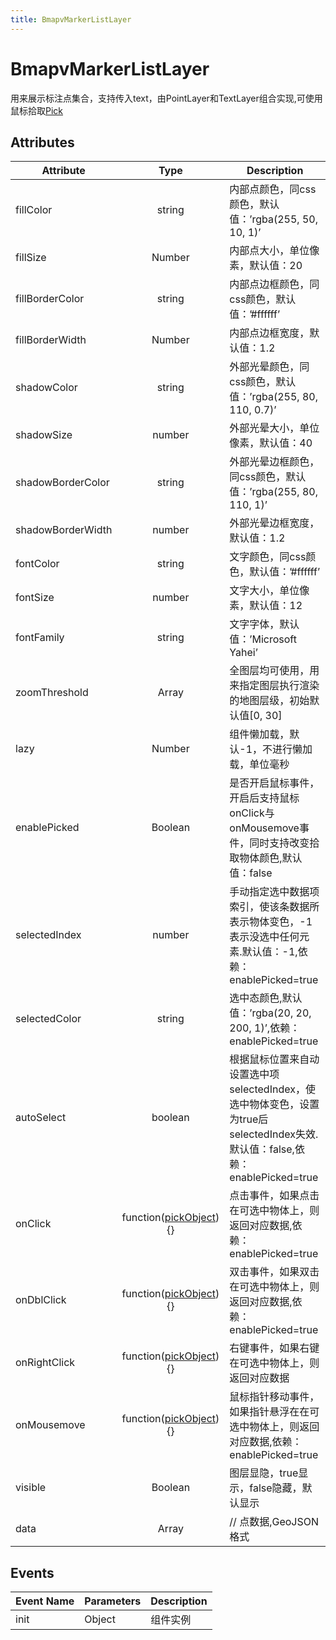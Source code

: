 ```yaml
---
title: BmapvMarkerListLayer
---
```


# BmapvMarkerListLayer
用来展示标注点集合，支持传入text，由PointLayer和TextLayer组合实现,可使用鼠标拾取[Pick](https://mapv.baidu.com/gl/docs/Pick.html)

## Attributes

Attribute | Type | Description
---|:---:|---
fillColor | string | 内部点颜色，同css颜色，默认值：’rgba(255, 50, 10, 1)’
fillSize | Number | 内部点大小，单位像素，默认值：20
fillBorderColor | string | 内部点边框颜色，同css颜色，默认值：’#ffffff’
fillBorderWidth | Number | 内部点边框宽度，默认值：1.2
shadowColor | string | 外部光晕颜色，同css颜色，默认值：’rgba(255, 80, 110, 0.7)’
shadowSize | number | 外部光晕大小，单位像素，默认值：40
shadowBorderColor | string | 外部光晕边框颜色，同css颜色，默认值：’rgba(255, 80, 110, 1)’
shadowBorderWidth | number | 外部光晕边框宽度，默认值：1.2
fontColor | string | 文字颜色，同css颜色，默认值：’#ffffff’
fontSize | number | 文字大小，单位像素，默认值：12
fontFamily | string | 文字字体，默认值：’Microsoft Yahei’
zoomThreshold | Array | 全图层均可使用，用来指定图层执行渲染的地图层级，初始默认值[0, 30]
lazy | Number | 组件懒加载，默认-1，不进行懒加载，单位毫秒
enablePicked | Boolean | 是否开启鼠标事件，开启后支持鼠标onClick与onMousemove事件，同时支持改变拾取物体颜色,默认值：false
selectedIndex | number | 手动指定选中数据项索引，使该条数据所表示物体变色，-1表示没选中任何元素.默认值：-1,依赖：enablePicked=true
selectedColor | string | 选中态颜色,默认值：’rgba(20, 20, 200, 1)’,依赖：enablePicked=true
autoSelect | boolean | 根据鼠标位置来自动设置选中项selectedIndex，使选中物体变色，设置为true后selectedIndex失效.默认值：false,依赖：enablePicked=true
onClick | function([pickObject](#pickObject数据结构)){} | 点击事件，如果点击在可选中物体上，则返回对应数据,依赖：enablePicked=true
onDblClick | function([pickObject](#pickObject数据结构)){} | 双击事件，如果双击在可选中物体上，则返回对应数据,依赖：enablePicked=true
onRightClick | function([pickObject](#pickObject数据结构)){} | 右键事件，如果右键在可选中物体上，则返回对应数据
onMousemove | function([pickObject](#pickObject数据结构)){} | 鼠标指针移动事件，如果指针悬浮在在可选中物体上，则返回对应数据,依赖：enablePicked=true
visible | Boolean | 图层显隐，true显示，false隐藏，默认显示
data | Array  | // 点数据,GeoJSON格式

## Events

Event Name | Parameters | Description
---|---|---|
init | Object | 组件实例
